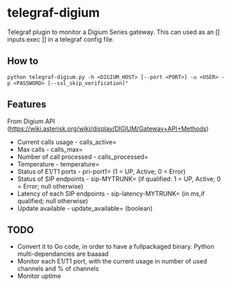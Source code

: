 # telegraf-digium
Telegraf plugin to monitor a Digium Series gateway.
This can used as an [[ inputs.exec ]] in a telegraf config file.

## How to
```
python telegraf-digium.py -h <DIGIUM_HOST> [--port <PORT>] -u <USER> -p <PASSWORD> [--ssl_skip_verification]"
```

## Features
From Digium API (https://wiki.asterisk.org/wiki/display/DIGIUM/Gateway+API+Methods)
* Current calls usage - calls_active=
* Max calls - calls_max=
* Number of call processed - calls_processed=
* Temperature - temperature=
* Status of E1/T1 ports - pri-port1= (1 = UP, Active; 0 = Error)
* Status of SIP endpoints - sip-MYTRUNK= (if qualified: 1 = UP, Active; 0 = Error; null otherwise)
* Latency of each SIP endpoints - sip-latency-MYTRUNK= (in ms,if qualified; null otherwise)
* Update available - update_available= (boolean)

## TODO
* Convert it to Go code, in order to have a fullpackaged binary. Python multi-dependancies are baaaad
* Monitor each E1/T1 port, with the current usage in number of used channels and % of channels
* Monitor uptime
